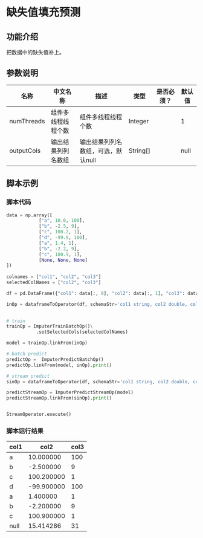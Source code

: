 # 缺失值填充预测

## 功能介绍

把数据中的缺失值补上。


## 参数说明

| 名称 | 中文名称 | 描述 | 类型 | 是否必须？ | 默认值 |
| --- | --- | --- | --- | --- | --- |
| numThreads | 组件多线程线程个数 | 组件多线程线程个数 | Integer |  | 1 |
| outputCols | 输出结果列列名数组 | 输出结果列列名数组，可选，默认null | String[] |  | null |




## 脚本示例

### 脚本代码
```python
data = np.array([
            ["a", 10.0, 100],
            ["b", -2.5, 9],
            ["c", 100.2, 1],
            ["d", -99.9, 100],
            ["a", 1.4, 1],
            ["b", -2.2, 9],
            ["c", 100.9, 1],
            [None, None, None]
])
             
colnames = ["col1", "col2", "col3"]
selectedColNames = ["col2", "col3"]

df = pd.DataFrame({"col1": data[:, 0], "col2": data[:, 1], "col3": data[:, 2]})

inOp = dataframeToOperator(df, schemaStr='col1 string, col2 double, col3 bigint', op_type='batch')
         

# train
trainOp = ImputerTrainBatchOp()\
           .setSelectedCols(selectedColNames)

model = trainOp.linkFrom(inOp)

# batch predict
predictOp =  ImputerPredictBatchOp()
predictOp.linkFrom(model, inOp).print()

# stream predict
sinOp = dataframeToOperator(df, schemaStr='col1 string, col2 double, col3 bigint', op_type='stream')

predictStreamOp = ImputerPredictStreamOp(model)
predictStreamOp.linkFrom(sinOp).print()


StreamOperator.execute()
```

### 脚本运行结果


| col1  |       col2  | col3  |
|-------|-------------|-------|
|     a |   10.000000 |   100 |
|     b |   -2.500000 |     9 |
|     c |  100.200000 |     1 |
|     d |  -99.900000 |   100 |
|     a |    1.400000 |     1 |
|     b |   -2.200000 |     9 |
|     c |  100.900000 |     1 |
|  null |   15.414286 |    31 |




